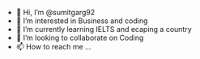 - 👋 Hi, I’m @sumitgarg92
- 👀 I’m interested in Business and coding 
- 🌱 I’m currently learning IELTS and ecaping a country
- 💞️ I’m looking to collaborate on Coding
- 📫 How to reach me ...

<!---
sumitgarg92/sumitgarg92 is a ✨ special ✨ repository because its `README.md` (this file) appears on your GitHub profile.
You can click the Preview link to take a look at your changes.
--->
